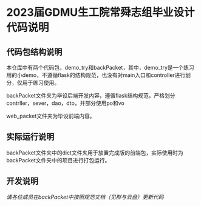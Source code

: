 # 2023届GDMU生工院常舜志组毕业设计代码说明

## 代码包结构说明
本仓库中有两个代码包，demo_try和backPacket，其中，demo_try是一个练习用的小demo，不遵循flask的结构规范，也没有对main入口和controller进行划分，仅用于练习使用。

backPacket文件夹为毕设后端开发内容，遵循flask结构规范，严格划分contrller，sever，dao，dto，并部分使用po和vo

web_packet文件夹为毕设前端内容。

## 实际运行说明
backPacket文件夹中的dict文件夹用于放置完成版的前端包，实际使用时为backPacket文件夹中的项目进行打包运行。

## 开发说明
*请各位成员在backPacket中按照规范文档（见群与云盘）更新代码*

